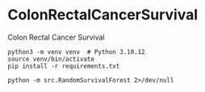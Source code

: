 # ColonRectalCancerSurvival
Colon Rectal Cancer Survival

```
python3 -m venv venv  # Python 3.10.12
source venv/bin/activate
pip install -r requirements.txt
```

```
python -m src.RandomSurvivalForest 2>/dev/null
```

